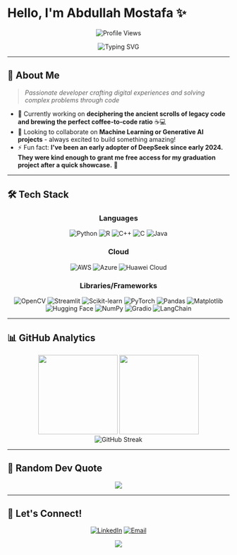 #  Hello, I'm Abdullah Mostafa ✨

<div align="center">

![Profile Views](https://komarev.com/ghpvc/?username=abd-km&color=blueviolet&style=for-the-badge)

</div>

<div align="center">
  <img src="https://readme-typing-svg.demolab.com?font=Fira+Code&size=24&duration=3000&pause=1000&color=6C63FF&center=true&vCenter=true&width=600&lines=Computer+Engineer+%F0%9F%92%BB;AI+Enthusiast+%F0%9F%A4%96;I+like+cookies...+%F0%9F%8D%AA" alt="Typing SVG" />
</div>

---

## 🚀 About Me

> *Passionate developer crafting digital experiences and solving complex problems through code*

- 🔭 Currently working on **deciphering the ancient scrolls of legacy code and brewing the perfect coffee-to-code ratio** ☕️💻
- 👯 Looking to collaborate on **Machine Learning or Generative AI projects** - always excited to build something amazing!
- ⚡ Fun fact: **I've been an early adopter of DeepSeek since early 2024. They were kind enough to grant me free access for my graduation project after a quick showcase.** 🚀

---

## 🛠️ Tech Stack

<div align="center">

### Languages
![Python](https://img.shields.io/badge/Python-3776AB?style=for-the-badge&logo=python&logoColor=white)
![R](https://img.shields.io/badge/R-276DC3?style=for-the-badge&logo=r&logoColor=white)
![C++](https://img.shields.io/badge/C++-00599C?style=for-the-badge&logo=c%2B%2B&logoColor=white)
![C](https://img.shields.io/badge/C-00599C?style=for-the-badge&logo=c&logoColor=white)
![Java](https://img.shields.io/badge/Java-ED8B00?style=for-the-badge&logo=openjdk&logoColor=white)

### Cloud
![AWS](https://img.shields.io/badge/AWS-FF9900?style=for-the-badge&logo=amazon-aws&logoColor=white)
![Azure](https://img.shields.io/badge/Azure-0078D4?style=for-the-badge&logo=microsoft-azure&logoColor=white)
![Huawei Cloud](https://img.shields.io/badge/Huawei_Cloud-FF0000?style=for-the-badge&logo=huawei&logoColor=white)

### Libraries/Frameworks
![OpenCV](https://img.shields.io/badge/OpenCV-27338e?style=for-the-badge&logo=OpenCV&logoColor=white)
![Streamlit](https://img.shields.io/badge/Streamlit-FF4B4B?style=for-the-badge&logo=Streamlit&logoColor=white)
![Scikit-learn](https://img.shields.io/badge/scikit--learn-F7931E?style=for-the-badge&logo=scikit-learn&logoColor=white)
![PyTorch](https://img.shields.io/badge/PyTorch-EE4C2C?style=for-the-badge&logo=pytorch&logoColor=white)
![Pandas](https://img.shields.io/badge/pandas-150458?style=for-the-badge&logo=pandas&logoColor=white)
![Matplotlib](https://img.shields.io/badge/Matplotlib-11557c?style=for-the-badge&logo=python&logoColor=white)
![Hugging Face](https://img.shields.io/badge/🤗_Hugging_Face-FFD21E?style=for-the-badge&logoColor=black)
![NumPy](https://img.shields.io/badge/numpy-013243?style=for-the-badge&logo=numpy&logoColor=white)
![Gradio](https://img.shields.io/badge/Gradio-FFA500?style=for-the-badge&logo=gradio&logoColor=white)
![LangChain](https://img.shields.io/badge/LangChain-1C3C3C?style=for-the-badge&logo=langchain&logoColor=white)

</div>

---

## 📊 GitHub Analytics

<div align="center">
  <img height="180em" src="https://github-readme-stats.vercel.app/api?username=abd-km&show_icons=true&theme=tokyonight&include_all_commits=true&count_private=true"/>
  <img height="180em" src="https://github-readme-stats.vercel.app/api/top-langs/?username=abd-km&layout=compact&langs_count=8&theme=tokyonight"/>
</div>

<div align="center">
  <img src="https://github-readme-streak-stats.herokuapp.com/?user=abd-km&theme=tokyonight" alt="GitHub Streak" />
</div>

---

## 💭 Random Dev Quote

<div align="center">
  <img src="https://quotes-github-readme.vercel.app/api?type=horizontal&theme=tokyonight" />
</div>

---

## 🤝 Let's Connect!

<div align="center">

[![LinkedIn](https://img.shields.io/badge/LinkedIn-0077B5?style=for-the-badge&logo=linkedin&logoColor=white)](https://www.linkedin.com/in/abdkm/)
[![Email](https://img.shields.io/badge/Email-D14836?style=for-the-badge&logo=gmail&logoColor=white)](mailto:abdullah-k20111@hotmail.com)

</div>


<div align="center">

<img src="https://capsule-render.vercel.app/api?type=waving&color=gradient&height=60&section=footer"/>

</div>
